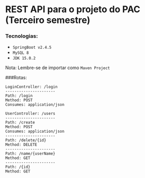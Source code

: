 # REST API para o projeto do PAC (Terceiro semestre)

### Tecnologias:

- `SpringBoot v2.4.5`
- `MySQL 8`
- `JDK 15.0.2`

Nota: Lembre-se de importar como `Maven Project`

###Rotas:

```
LoginController: /login
---------------------- 
Path: /login
Method: POST
Consumes: application/json
```
```
UserController: /users
---------------------- 
Path: /create
Method: POST
Consumes: application/json
----------------------
Path: /delete/{id}
Method: DELETE
----------------------
Path: /name/{userName}
Method: GET
----------------------
Path: /{id}
Method: GET
```
    